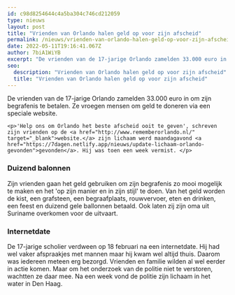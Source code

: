 ```yaml
---
id: c98d8254644c4a5ba304c746cd212059
type: nieuws
layout: post
title: "Vrienden van Orlando halen geld op voor zijn afscheid"
permalink: /nieuws/vrienden-van-orlando-halen-geld-op-voor-zijn-afscheid/
date: 2022-05-11T19:16:41.067Z
author: 7biA1WiYB
excerpt: "De vrienden van de 17-jarige Orlando zamelden 33.000 euro in om zijn begrafenis te betalen. Ze vroegen mensen om geld te doneren via een speciale website.  "
seo:
  description: "Vrienden van Orlando halen geld op voor zijn afscheid"
  title: "Vrienden van Orlando halen geld op voor zijn afscheid"
---
```

De vrienden van de 17-jarige Orlando zamelden 33.000 euro in om zijn begrafenis te betalen. Ze vroegen mensen om geld te doneren via een speciale website.  

    <p>'Help ons om Orlando het beste afscheid ooit te geven', schreven zijn vrienden op de <a href="http://www.rememberorlando.nl/" target="_blank">website.</a> zijn lichaam werd maandagavond <a href="https://7dagen.netlify.app/nieuws/update-lichaam-orlando-gevonden">gevonden</a>. Hij was toen een week vermist. </p>
<h3>Duizend balonnen</h3>
<p>Zijn vrienden gaan het geld gebruiken om zijn begrafenis zo mooi mogelijk te maken en het 'op zijn manier en in zijn stijl' te doen. Van het geld worden de kist, een grafsteen, een begraafplaats, rouwvervoer, eten en drinken, een feest en duizend gele ballonnen betaald. Ook laten zij zijn oma uit Suriname overkomen voor de uitvaart. </p>
<h3>Internetdate</h3>
<p>De 17-jarige scholier verdween op 18 februari na een internetdate. Hij had wel vaker afspraakjes met mannen maar hij kwam wel altijd thuis. Daarom was iedereen meteen erg bezorgd. Vrienden en familie wilden al wel eerder in actie komen. Maar om het onderzoek van de politie niet te verstoren, wachtten ze daar mee. Na een week vond de politie zijn lichaam in het water in Den Haag.</p>  
